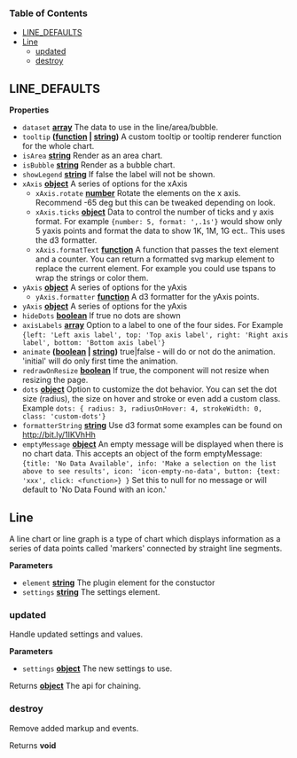 <!-- Generated by documentation.js. Update this documentation by updating the source code. -->

### Table of Contents

-   [LINE_DEFAULTS](#line_defaults)
-   [Line](#line)
    -   [updated](#updated)
    -   [destroy](#destroy)

## LINE_DEFAULTS

**Properties**

-   `dataset` **[array](https://developer.mozilla.org/docs/Web/JavaScript/Reference/Global_Objects/Array)** The data to use in the line/area/bubble.
-   `tooltip` **([function](https://developer.mozilla.org/docs/Web/JavaScript/Reference/Statements/function) \| [string](https://developer.mozilla.org/docs/Web/JavaScript/Reference/Global_Objects/String))** A custom tooltip or tooltip renderer function
    for the whole chart.
-   `isArea` **[string](https://developer.mozilla.org/docs/Web/JavaScript/Reference/Global_Objects/String)** Render as an area chart.
-   `isBubble` **[string](https://developer.mozilla.org/docs/Web/JavaScript/Reference/Global_Objects/String)** Render as a bubble chart.
-   `showLegend` **[string](https://developer.mozilla.org/docs/Web/JavaScript/Reference/Global_Objects/String)** If false the label will not be shown.
-   `xAxis` **[object](https://developer.mozilla.org/docs/Web/JavaScript/Reference/Global_Objects/Object)** A series of options for the xAxis
    -   `xAxis.rotate` **[number](https://developer.mozilla.org/docs/Web/JavaScript/Reference/Global_Objects/Number)** Rotate the elements on the x axis.
        Recommend -65 deg but this can be tweaked depending on look.
    -   `xAxis.ticks` **[object](https://developer.mozilla.org/docs/Web/JavaScript/Reference/Global_Objects/Object)** Data to control the number of ticks and y axis format.
        For example `{number: 5, format: ',.1s'}` would show only 5 yaxis points and format the
        data to show 1K, 1M, 1G ect.. This uses the d3 formatter.
    -   `xAxis.formatText` **[function](https://developer.mozilla.org/docs/Web/JavaScript/Reference/Statements/function)** A function that passes the text element and a counter.
        You can return a formatted svg markup element to replace the current element.
        For example you could use tspans to wrap the strings or color them.
-   `yAxis` **[object](https://developer.mozilla.org/docs/Web/JavaScript/Reference/Global_Objects/Object)** A series of options for the yAxis
    -   `yAxis.formatter` **[function](https://developer.mozilla.org/docs/Web/JavaScript/Reference/Statements/function)** A d3 formatter for the yAxis points.
-   `yAxis` **[object](https://developer.mozilla.org/docs/Web/JavaScript/Reference/Global_Objects/Object)** A series of options for the yAxis
-   `hideDots` **[boolean](https://developer.mozilla.org/docs/Web/JavaScript/Reference/Global_Objects/Boolean)** If true no dots are shown
-   `axisLabels` **[array](https://developer.mozilla.org/docs/Web/JavaScript/Reference/Global_Objects/Array)** Option to a label to one of the four sides. For Example
    `{left: 'Left axis label', top: 'Top axis label',
    right: 'Right axis label', bottom: 'Bottom axis label'}`
-   `animate` **([boolean](https://developer.mozilla.org/docs/Web/JavaScript/Reference/Global_Objects/Boolean) \| [string](https://developer.mozilla.org/docs/Web/JavaScript/Reference/Global_Objects/String))** true|false - will do or not do the animation.
    'initial' will do only first time the animation.
-   `redrawOnResize` **[boolean](https://developer.mozilla.org/docs/Web/JavaScript/Reference/Global_Objects/Boolean)** If true, the component will not resize when resizing the page.
-   `dots` **[object](https://developer.mozilla.org/docs/Web/JavaScript/Reference/Global_Objects/Object)** Option to customize the dot behavior. You can set the dot size (radius),
    the size on hover and stroke or even add a custom class.
    Example `dots: { radius: 3, radiusOnHover: 4, strokeWidth: 0, class: 'custom-dots'}`
-   `formatterString` **[string](https://developer.mozilla.org/docs/Web/JavaScript/Reference/Global_Objects/String)** Use d3 format some examples can be found on <http://bit.ly/1IKVhHh>
-   `emptyMessage` **[object](https://developer.mozilla.org/docs/Web/JavaScript/Reference/Global_Objects/Object)** An empty message will be displayed when there is no chart data.
    This accepts an object of the form emptyMessage:
    `{title: 'No Data Available',
     info: 'Make a selection on the list above to see results', icon: 'icon-empty-no-data',
     button: {text: 'xxx', click: <function>}
     }`
     Set this to null for no message or will default to 'No Data Found with an icon.'

## Line

A line chart or line graph is a type of chart which displays information as a series of data
points called 'markers' connected by straight line segments.

**Parameters**

-   `element` **[string](https://developer.mozilla.org/docs/Web/JavaScript/Reference/Global_Objects/String)** The plugin element for the constuctor
-   `settings` **[string](https://developer.mozilla.org/docs/Web/JavaScript/Reference/Global_Objects/String)** The settings element.

### updated

Handle updated settings and values.

**Parameters**

-   `settings` **[object](https://developer.mozilla.org/docs/Web/JavaScript/Reference/Global_Objects/Object)** The new settings to use.

Returns **[object](https://developer.mozilla.org/docs/Web/JavaScript/Reference/Global_Objects/Object)** The api for chaining.

### destroy

Remove added markup and events.

Returns **void** 

